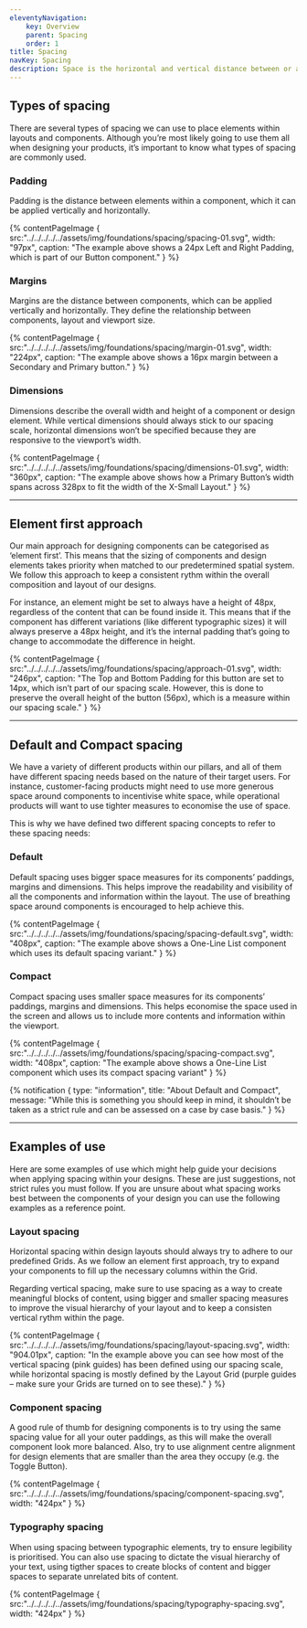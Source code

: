 ```yaml
---
eleventyNavigation:
    key: Overview
    parent: Spacing
    order: 1
title: Spacing
navKey: Spacing
description: Space is the horizontal and vertical distance between or around different design elements.
---
```

## Types of spacing

There are several types of spacing we can use to place elements within layouts and components. Although you’re most likely going to use them all when designing your products, it’s important to know what types of spacing are commonly used.

### Padding

Padding is the distance between elements within a component, which it can be applied vertically and horizontally.


{% contentPageImage {
src:"../../../../../assets/img/foundations/spacing/spacing-01.svg",
width: "97px",
caption: "The example above shows a 24px Left and Right Padding, which is part of our Button component."
} %}

### Margins

Margins are the distance between components, which can be applied vertically and horizontally. They define the relationship between components, layout and viewport size.

{% contentPageImage {
src:"../../../../../assets/img/foundations/spacing/margin-01.svg",
width: "224px",
caption: "The example above shows a 16px margin between a Secondary and Primary button."
} %}

### Dimensions

Dimensions describe the overall width and height of a component or design element. While vertical dimensions should always stick to our spacing scale, horizontal dimensions won’t be specified because they are responsive to the viewport’s width.

{% contentPageImage {
src:"../../../../../assets/img/foundations/spacing/dimensions-01.svg",
width: "360px",
caption: "The example above shows how a Primary Button’s width spans across 328px to fit the width of the X-Small Layout."
} %}

--- 

## Element first approach

Our main approach for designing components can be categorised as ‘element first’. This means that the sizing of components and design elements takes priority when matched to our predetermined spatial system. We follow this approach to keep a consistent rythm within the overall composition and layout of our designs.

For instance, an element might be set to always have a height of 48px, regardless of the content that can be found inside it. This means that if the component has different variations (like different typographic sizes) it will always preserve a 48px height, and it’s the internal padding that’s going to change to accommodate the difference in height.

{% contentPageImage {
src:"../../../../../assets/img/foundations/spacing/approach-01.svg",
width: "246px",
caption: "The Top and Bottom Padding for this button are set to 14px, which isn’t part of our spacing scale. However, this is done to preserve the overall height of the button (56px), which is a measure within our spacing scale."
} %}

---

## Default and Compact spacing

We have a variety of different products within our pillars, and all of them have different spacing needs based on the nature of their target users. For instance, customer-facing products might need to use more generous space around components to incentivise white space, while operational products will want to use tighter measures to economise the use of space.

This is why we have defined two different spacing concepts to refer to these spacing needs:

### Default

Default spacing uses bigger space measures for its components’ paddings, margins and dimensions. This helps improve the readability and visibility of all the components and information within the layout. The use of breathing space around components is encouraged to help achieve this.

{% contentPageImage {
src:"../../../../../assets/img/foundations/spacing/spacing-default.svg",
width: "408px",
caption: "The example above shows a One-Line List component which uses its default spacing variant."
} %}

### Compact

Compact spacing uses smaller space measures for its components’ paddings, margins and dimensions. This helps economise the space used in the screen and allows us to include more contents and information within the viewport.

{% contentPageImage {
src:"../../../../../assets/img/foundations/spacing/spacing-compact.svg",
width: "408px",
caption: "The example above shows a One-Line List component which uses its compact spacing variant"
} %}

{% notification {
type: "information",
title: "About Default and Compact",
message: "While this is something you should keep in mind, it shouldn’t be taken as a strict rule and can be assessed on a case by case basis."
} %}

---

## Examples of use

Here are some examples of use which might help guide your decisions when applying spacing within your designs. These are just suggestions, not strict rules you must follow. If you are unsure about what spacing works best between the components of your design you can use the following examples as a reference point.


### Layout spacing

Horizontal spacing within design layouts should always try to adhere to our predefined Grids.  As we follow an element first approach, try to expand your components to fill up the necessary columns within the Grid.

Regarding vertical spacing, make sure to use spacing as a way to create meaningful blocks of content, using bigger and smaller spacing measures to improve the visual hierarchy of your layout and to keep a consisten vertical rythm within the page.

{% contentPageImage {
src:"../../../../../assets/img/foundations/spacing/layout-spacing.svg",
width: "904.01px",
caption: "In the example above you can see how most of the vertical spacing (pink guides) has been defined using our spacing scale, while horizontal spacing is mostly defined by the Layout Grid (purple guides – make sure your Grids are turned on to see these)."
} %}


### Component spacing

A good rule of thumb for designing components is to try using the same spacing value for all your outer paddings, as this will make the overall component look more balanced. Also, try to use alignment centre alignment for design elements that are smaller than the area they occupy (e.g. the Toggle Button).

{% contentPageImage {
src:"../../../../../assets/img/foundations/spacing/component-spacing.svg",
width: "424px"
} %}

### Typography spacing

When using spacing between typographic elements, try to ensure legibility is prioritised. You can also use spacing to dictate the visual hierarchy of your text, using tigther spaces to create blocks of content and bigger spaces to separate unrelated bits of content.

{% contentPageImage {
src:"../../../../../assets/img/foundations/spacing/typography-spacing.svg",
width: "424px"
} %}
